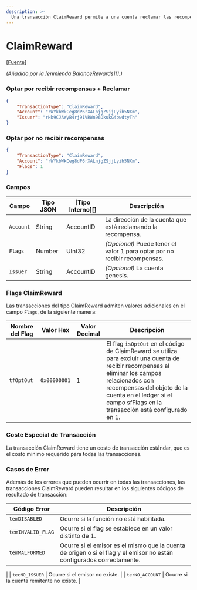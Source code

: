 ```yaml
---
description: >-
  Una transacción ClaimReward permite a una cuenta reclamar las recompensas que ha acumulado. Las recompensas pueden ser reclamadas por el propietario de la cuenta o por un emisor especificado. La cuenta también puede optar por no recibir recompensas.
---
```


# ClaimReward

\[[Fuente](https://github.com/Xahau/xahaud/blob/dev/src/ripple/app/tx/impl/ClaimReward.cpp)]

_(Añadido por la \[enmienda BalanceRewards]\[].)_

### Optar por recibir recompensas + Reclamar

```json
{
    "TransactionType": "ClaimReward",
    "Account": "rWYkbWkCeg8dP6rXALnjgZSjjLyih5NXm",
    "Issuer": "rHb9CJAWyB4rj91VRWn96DkukG4bwdtyTh"
}
```

### Optar por no recibir recompensas

```json
{
    "TransactionType": "ClaimReward",
    "Account": "rWYkbWkCeg8dP6rXALnjgZSjjLyih5NXm",
    "Flags": 1
}
```

### Campos

| Campo     | Tipo JSON | \[Tipo Interno]\[] | Descripción                                             |
| --------- | --------- | ------------------- | ------------------------------------------------------- |
| `Account` | String    | AccountID           | La dirección de la cuenta que está reclamando la recompensa. |
| `Flags`   | Number    | UInt32              | _(Opcional)_ Puede tener el valor 1 para optar por no recibir recompensas. |
| `Issuer`  | String    | AccountID           | _(Opcional)_ La cuenta genesis.                       |

### Flags ClaimReward

Las transacciones del tipo ClaimReward admiten valores adicionales en el campo `Flags`, de la siguiente manera:

| Nombre del Flag  | Valor Hex    | Valor Decimal | Descripción                                                                                                                                                                                                           |
| ---------- | ------------ | ------------- | --------------------------------------------------------------------------------------------------------------------------------------------------------------------------------------------------------------------- |
| `tfOptOut` | `0x00000001` | 1             | El flag `isOptOut` en el código de ClaimReward se utiliza para excluir una cuenta de recibir recompensas al eliminar los campos relacionados con recompensas del objeto de la cuenta en el ledger si el campo sfFlags en la transacción está configurado en 1. |

### Coste Especial de Transacción

La transacción ClaimReward tiene un costo de transacción estándar, que es el costo mínimo requerido para todas las transacciones.

### Casos de Error

Además de los errores que pueden ocurrir en todas las transacciones, las transacciones ClaimReward pueden resultar en los siguientes códigos de resultado de transacción:

| Código Error        | Descripción                                                                                             |
| ----------------- | ------------------------------------------------------------------------------------------------------- |
| `temDISABLED`     | Ocurre si la función no está habilitada.                                                                   |
| `temINVALID_FLAG` | Ocurre si el flag se establece en un valor distinto de 1.                                                      |
| `temMALFORMED`    | Ocurre si el emisor es el mismo que la cuenta de origen o si el flag y el emisor no están configurados correctamente.
 |
| `tecNO_ISSUER`    | Ocurre si el emisor no existe.                                                                    |
| `terNO_ACCOUNT`   | Ocurre si la cuenta remitente no existe.                                                           |
